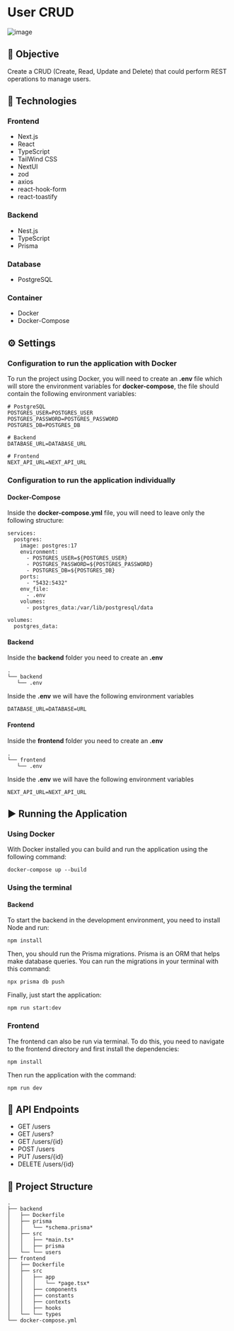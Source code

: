 # User CRUD

![image](https://github.com/user-attachments/assets/8a1e1e97-3d7f-4d08-af74-bae9ed86a4b0)

## 🎯 Objective
Create a CRUD (Create, Read, Update and Delete) that could perform REST operations to manage users.

## 🧰 Technologies

### Frontend
- Next.js
- React
- TypeScript
- TailWind CSS
- NextUI
- zod
- axios
- react-hook-form
- react-toastify

### Backend
- Nest.js
- TypeScript
- Prisma

### Database
- PostgreSQL

### Container
- Docker
- Docker-Compose

## ⚙️ Settings
### Configuration to run the application with Docker
To run the project using Docker, you will need to create an **.env** file which will store the environment variables for **docker-compose**, the file should contain the following environment variables:
```
# PostgreSQL
POSTGRES_USER=POSTGRES_USER
POSTGRES_PASSWORD=POSTGRES_PASSWORD
POSTGRES_DB=POSTGRES_DB

# Backend
DATABASE_URL=DATABASE_URL

# Frontend
NEXT_API_URL=NEXT_API_URL
```

### Configuration to run the application individually
#### Docker-Compose
Inside the **docker-compose.yml** file, you will need to leave only the following structure:
```
services:
  postgres:
    image: postgres:17
    environment:
      - POSTGRES_USER=${POSTGRES_USER}
      - POSTGRES_PASSWORD=${POSTGRES_PASSWORD}
      - POSTGRES_DB=${POSTGRES_DB}
    ports:
      - "5432:5432"
    env_file:
      - .env
    volumes:
      - postgres_data:/var/lib/postgresql/data

volumes:
  postgres_data:
```

#### Backend
Inside the **backend** folder you need to create an **.env**
```
.
└── backend
   └── .env
```
Inside the **.env** we will have the following environment variables
```
DATABASE_URL=DATABASE=URL
```

#### Frontend
Inside the **frontend** folder you need to create an **.env**
```
.
└── frontend
   └── .env
```
Inside the **.env** we will have the following environment variables
```
NEXT_API_URL=NEXT_API_URL
```
## ▶️ Running the Application
### Using Docker
With Docker installed you can build and run the application using the following command:
```
docker-compose up --build
```
### Using the terminal
#### Backend

To start the backend in the development environment, you need to install Node and run:

```
npm install
```

Then, you should run the Prisma migrations. Prisma is an ORM that helps make database queries. You can run the migrations in your terminal with this command:

```
npx prisma db push
```

Finally, just start the application:

```
npm run start:dev
```

### Frontend

The frontend can also be run via terminal. To do this, you need to navigate to the frontend directory and first install the dependencies:

```
npm install
```

Then run the application with the command:

```
npm run dev
```

## 🚪 API Endpoints

- GET /users
- GET /users?
- GET /users/{id}
- POST /users
- PUT /users/{id}
- DELETE /users/{id}

## 📂 Project Structure
```
.
├── backend
│   ├── Dockerfile
│   ├── prisma
│   │   └── *schema.prisma*
│   ├── src
│   │   ├── *main.ts*
│   │   ├── prisma
│   └── └── users
├── frontend
│   ├── Dockerfile
│   ├── src
│   │   ├── app
│   │   │   └── *page.tsx*
│   │   ├── components
│   │   ├── constants
│   │   ├── contexts
│   │   ├── hooks
│   └── └── types
└── docker-compose.yml
```